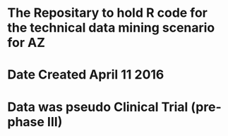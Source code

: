 # The Repositary to hold R code for the technical data mining scenario for AZ
# Date Created April 11 2016
# Data was pseudo Clinical Trial (pre-phase III)
